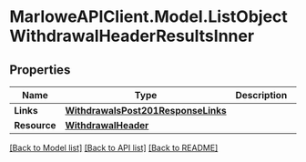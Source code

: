 # MarloweAPIClient.Model.ListObjectWithdrawalHeaderResultsInner

## Properties

Name | Type | Description | Notes
------------ | ------------- | ------------- | -------------
**Links** | [**WithdrawalsPost201ResponseLinks**](WithdrawalsPost201ResponseLinks.md) |  | 
**Resource** | [**WithdrawalHeader**](WithdrawalHeader.md) |  | 

[[Back to Model list]](../README.md#documentation-for-models) [[Back to API list]](../README.md#documentation-for-api-endpoints) [[Back to README]](../README.md)

